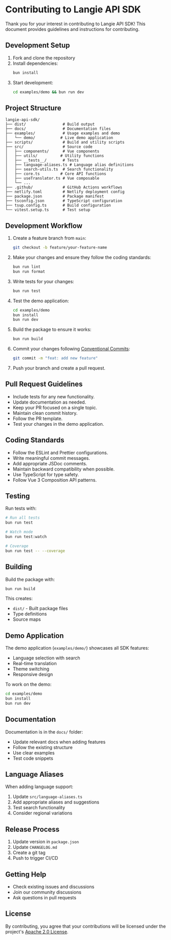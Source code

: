 # Contributing to Langie API SDK

Thank you for your interest in contributing to Langie API SDK! This document provides guidelines and instructions for contributing.

## Development Setup

1. Fork and clone the repository
2. Install dependencies:
   ```bash
   bun install
   ```
3. Start development:
   ```bash
   cd examples/demo && bun run dev
   ```

## Project Structure

```
langie-api-sdk/
├── dist/                # Build output
├── docs/                # Documentation files
├── examples/            # Usage examples and demo
│   └── demo/           # Live demo application
├── scripts/             # Build and utility scripts
├── src/                 # Source code
│   ├── components/      # Vue components
│   ├── utils/          # Utility functions
│   ├── __tests__/       # Tests
│   ├── language-aliases.ts # Language alias definitions
│   ├── search-utils.ts  # Search functionality
│   ├── core.ts         # Core API functions
│   ├── useTranslator.ts # Vue composable
│   └── ...
├── .github/             # GitHub Actions workflows
├── netlify.toml         # Netlify deployment config
├── package.json         # Package manifest
├── tsconfig.json        # TypeScript configuration
├── tsup.config.ts       # Build configuration
└── vitest.setup.ts      # Test setup
```

## Development Workflow

1. Create a feature branch from `main`:

   ```bash
   git checkout -b feature/your-feature-name
   ```

2. Make your changes and ensure they follow the coding standards:

   ```bash
   bun run lint
   bun run format
   ```

3. Write tests for your changes:

   ```bash
   bun run test
   ```

4. Test the demo application:

   ```bash
   cd examples/demo
   bun install
   bun run dev
   ```

5. Build the package to ensure it works:

   ```bash
   bun run build
   ```

6. Commit your changes following [Conventional Commits](https://www.conventionalcommits.org/):

   ```bash
   git commit -m "feat: add new feature"
   ```

7. Push your branch and create a pull request.

## Pull Request Guidelines

- Include tests for any new functionality.
- Update documentation as needed.
- Keep your PR focused on a single topic.
- Maintain clean commit history.
- Follow the PR template.
- Test your changes in the demo application.

## Coding Standards

- Follow the ESLint and Prettier configurations.
- Write meaningful commit messages.
- Add appropriate JSDoc comments.
- Maintain backward compatibility when possible.
- Use TypeScript for type safety.
- Follow Vue 3 Composition API patterns.

## Testing

Run tests with:

```bash
# Run all tests
bun run test

# Watch mode
bun run test:watch

# Coverage
bun run test -- --coverage
```

## Building

Build the package with:

```bash
bun run build
```

This creates:

- `dist/` - Built package files
- Type definitions
- Source maps

## Demo Application

The demo application (`examples/demo/`) showcases all SDK features:

- Language selection with search
- Real-time translation
- Theme switching
- Responsive design

To work on the demo:

```bash
cd examples/demo
bun install
bun run dev
```

## Documentation

Documentation is in the `docs/` folder:

- Update relevant docs when adding features
- Follow the existing structure
- Use clear examples
- Test code snippets

## Language Aliases

When adding language support:

1. Update `src/language-aliases.ts`
2. Add appropriate aliases and suggestions
3. Test search functionality
4. Consider regional variations

## Release Process

1. Update version in `package.json`
2. Update `CHANGELOG.md`
3. Create a git tag
4. Push to trigger CI/CD

## Getting Help

- Check existing issues and discussions
- Join our community discussions
- Ask questions in pull requests

## License

By contributing, you agree that your contributions will be licensed under the project's [Apache 2.0 License](LICENSE).
